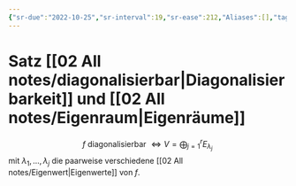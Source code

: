 ```yaml
---
{"sr-due":"2022-10-25","sr-interval":19,"sr-ease":212,"Aliases":[],"tags":["LinA/Diagonalisierbarkeit"],"dg-publish":true,"permalink":"/02-all-notes/satz-diagonalisierbarkeit-und-eigenraeume/","dgHomeLink":true,"dgPassFrontmatter":true}
---
```


# Satz [[02 All notes/diagonalisierbar|Diagonalisierbarkeit]] und [[02 All notes/Eigenraum|Eigenräume]]

$$f\text{ diagonalisierbar }\iff V=\bigoplus_{j=1}^r E_{\lambda_j}$$ mit $\lambda_1,...,\lambda_j$ die paarweise verschiedene [[02 All notes/Eigenwert|Eigenwerte]] von $f$. 